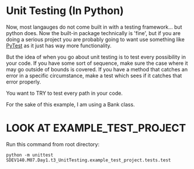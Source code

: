 # Unit Testing (In Python)

Now, most langauges do not come built in with a testing framework... but python does.
Now the built-in package technically is 'fine', but if you are doing a serious
project you are probably going to want use something like [PyTest](https://pypi.org/project/pytest/) as it just has way more functionality.


But the idea of when you go about unit testing is to test every possibility in your code. 
If you have some sort of sequence, make sure the case where it may go outside of bounds is covered.
If you have a method that catches an error in a specific circumstance, make a test which sees if it
catches that error properly.

You want to TRY to test every path in your code.

For the sake of this example, I am using a Bank class.



# LOOK AT EXAMPLE_TEST_PROJECT

Run this command from root directory:

`python -m unittest SDEV140.M07.Day1.t3_UnitTesting.example_test_project.tests.test`